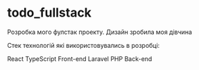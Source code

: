 # todo_fullstack

Розробка мого фулстак проекту. Дизайн зробила моя дівчина

Стек технологій які використовувались в розробці:

React TypeScript Front-end
Laravel PHP Back-end
